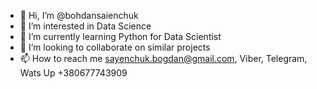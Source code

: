- 👋 Hi, I’m @bohdansaienchuk
- 👀 I’m interested in Data Science
- 🌱 I’m currently learning Python for Data Scientist
- 💞️ I’m looking to collaborate on similar projects
- 📫 How to reach me sayenchuk.bogdan@gmail.com, Viber, Telegram, Wats Up +380677743909

<!---
bohdansaienchuk/bohdansaienchuk is a ✨ special ✨ repository because its `README.md` (this file) appears on your GitHub profile.
You can click the Preview link to take a look at your changes.
--->
